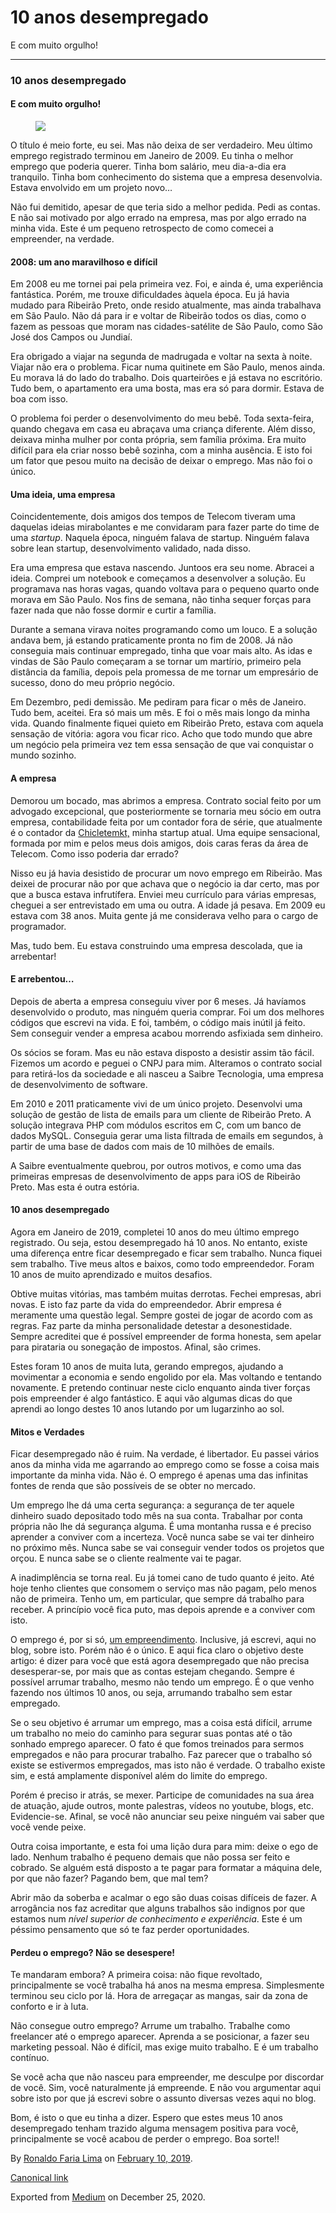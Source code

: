 10 anos desempregado
====================

E com muito orgulho!

------------------------------------------------------------------------

### 10 anos desempregado

#### E com muito orgulho!

<figure>
<img src="https://cdn-images-1.medium.com/max/800/1*8qxpIz4UyPLX1AjYiQ2FYQ.jpeg" class="graf-image" />
</figure>O título é meio forte, eu sei. Mas não deixa de ser verdadeiro.
Meu último emprego registrado terminou em Janeiro de 2009. Eu tinha o
melhor emprego que poderia querer. Tinha bom salário, meu dia-a-dia era
tranquilo. Tinha bom conhecimento do sistema que a empresa desenvolvia.
Estava envolvido em um projeto novo…

Não fui demitido, apesar de que teria sido a melhor pedida. Pedi as
contas. E não sai motivado por algo errado na empresa, mas por algo
errado na minha vida. Este é um pequeno retrospecto de como comecei a
empreender, na verdade.

#### 2008: um ano maravilhoso e difícil

Em 2008 eu me tornei pai pela primeira vez. Foi, e ainda é, uma
experiência fantástica. Porém, me trouxe dificuldades àquela época. Eu
já havia mudado para Ribeirão Preto, onde resido atualmente, mas ainda
trabalhava em São Paulo. Não dá para ir e voltar de Ribeirão todos os
dias, como o fazem as pessoas que moram nas cidades-satélite de São
Paulo, como São José dos Campos ou Jundiaí.

Era obrigado a viajar na segunda de madrugada e voltar na sexta à noite.
Viajar não era o problema. Ficar numa quitinete em São Paulo, menos
ainda. Eu morava lá do lado do trabalho. Dois quarteirões e já estava no
escritório. Tudo bem, o apartamento era uma bosta, mas era só para
dormir. Estava de boa com isso.

O problema foi perder o desenvolvimento do meu bebê. Toda sexta-feira,
quando chegava em casa eu abraçava uma criança diferente. Além disso,
deixava minha mulher por conta própria, sem família próxima. Era muito
difícil para ela criar nosso bebê sozinha, com a minha ausência. E isto
foi um fator que pesou muito na decisão de deixar o emprego. Mas não foi
o único.

#### Uma ideia, uma empresa

Coincidentemente, dois amigos dos tempos de Telecom tiveram uma daquelas
ideias mirabolantes e me convidaram para fazer parte do time de uma
*startup*. Naquela época, ninguém falava de startup. Ninguém falava
sobre lean startup, desenvolvimento validado, nada disso.

Era uma empresa que estava nascendo. Juntoos era seu nome. Abracei a
ideia. Comprei um notebook e começamos a desenvolver a solução. Eu
programava nas horas vagas, quando voltava para o pequeno quarto onde
morava em São Paulo. Nos fins de semana, não tinha sequer forças para
fazer nada que não fosse dormir e curtir a família.

Durante a semana virava noites programando como um louco. E a solução
andava bem, já estando praticamente pronta no fim de 2008. Já não
conseguia mais continuar empregado, tinha que voar mais alto. As idas e
vindas de São Paulo começaram a se tornar um martírio, primeiro pela
distância da família, depois pela promessa de me tornar um empresário de
sucesso, dono do meu próprio negócio.

Em Dezembro, pedi demissão. Me pediram para ficar o mês de Janeiro. Tudo
bem, aceitei. Era só mais um mês. E foi o mês mais longo da minha vida.
Quando finalmente fiquei quieto em Ribeirão Preto, estava com aquela
sensação de vitória: agora vou ficar rico. Acho que todo mundo que abre
um negócio pela primeira vez tem essa sensação de que vai conquistar o
mundo sozinho.

#### A empresa

Demorou um bocado, mas abrimos a empresa. Contrato social feito por um
advogado excepcional, que posteriormente se tornaria meu sócio em outra
empresa, contabilidade feita por um contador fora de série, que
atualmente é o contador da
<a href="https://chiclete.marketing" class="markup--anchor markup--p-anchor">Chicletemkt,</a>
minha startup atual. Uma equipe sensacional, formada por mim e pelos
meus dois amigos, dois caras feras da área de Telecom. Como isso poderia
dar errado?

Nisso eu já havia desistido de procurar um novo emprego em Ribeirão. Mas
deixei de procurar não por que achava que o negócio ia dar certo, mas
por que a busca estava infrutífera. Enviei meu currículo para várias
empresas, cheguei a ser entrevistado em uma ou outra. A idade já pesava.
Em 2009 eu estava com 38 anos. Muita gente já me considerava velho para
o cargo de programador.

Mas, tudo bem. Eu estava construindo uma empresa descolada, que ia
arrebentar!

#### E arrebentou…

Depois de aberta a empresa conseguiu viver por 6 meses. Já havíamos
desenvolvido o produto, mas ninguém queria comprar. Foi um dos melhores
códigos que escrevi na vida. E foi, também, o código mais inútil já
feito. Sem conseguir vender a empresa acabou morrendo asfixiada sem
dinheiro.

Os sócios se foram. Mas eu não estava disposto a desistir assim tão
fácil. Fizemos um acordo e peguei o CNPJ para mim. Alteramos o contrato
social para retirá-los da sociedade e ali nasceu a Saibre Tecnologia,
uma empresa de desenvolvimento de software.

Em 2010 e 2011 praticamente vivi de um único projeto. Desenvolvi uma
solução de gestão de lista de emails para um cliente de Ribeirão Preto.
A solução integrava PHP com módulos escritos em C, com um banco de dados
MySQL. Conseguia gerar uma lista filtrada de emails em segundos, à
partir de uma base de dados com mais de 10 milhões de emails.

A Saibre eventualmente quebrou, por outros motivos, e como uma das
primeiras empresas de desenvolvimento de apps para iOS de Ribeirão
Preto. Mas esta é outra estória.

#### 10 anos desempregado

Agora em Janeiro de 2019, completei 10 anos do meu último emprego
registrado. Ou seja, estou desempregado há 10 anos. No entanto, existe
uma diferença entre ficar desempregado e ficar sem trabalho. Nunca
fiquei sem trabalho. Tive meus altos e baixos, como todo empreendedor.
Foram 10 anos de muito aprendizado e muitos desafios.

Obtive muitas vitórias, mas também muitas derrotas. Fechei empresas,
abri novas. E isto faz parte da vida do empreendedor. Abrir empresa é
meramente uma questão legal. Sempre gostei de jogar de acordo com as
regras. Faz parte da minha personalidade detestar a desonestidade.
Sempre acreditei que é possível empreender de forma honesta, sem apelar
para pirataria ou sonegação de impostos. Afinal, são crimes.

Estes foram 10 anos de muita luta, gerando empregos, ajudando a
movimentar a economia e sendo engolido por ela. Mas voltando e tentando
novamente. E pretendo continuar neste ciclo enquanto ainda tiver forças
pois empreender é algo fantástico. E aqui vão algumas dicas do que
aprendi ao longo destes 10 anos lutando por um lugarzinho ao sol.

#### Mitos e Verdades

Ficar desempregado não é ruim. Na verdade, é libertador. Eu passei
vários anos da minha vida me agarrando ao emprego como se fosse a coisa
mais importante da minha vida. Não é. O emprego é apenas uma das
infinitas fontes de renda que são possíveis de se obter no mercado.

Um emprego lhe dá uma certa segurança: a segurança de ter aquele
dinheiro suado depositado todo mês na sua conta. Trabalhar por conta
própria não lhe dá segurança alguma. É uma montanha russa e é preciso
aprender a conviver com a incerteza. Você nunca sabe se vai ter dinheiro
no próximo mês. Nunca sabe se vai conseguir vender todos os projetos que
orçou. E nunca sabe se o cliente realmente vai te pagar.

A inadimplência se torna real. Eu já tomei cano de tudo quanto é jeito.
Até hoje tenho clientes que consomem o serviço mas não pagam, pelo menos
não de primeira. Tenho um, em particular, que sempre dá trabalho para
receber. A princípio você fica puto, mas depois aprende e a conviver com
isto.

O emprego é, por si só,
<a href="https://ronaldolima.eti.br/um-empreendimento-chamado-emprego-77b0cd546139" class="markup--anchor markup--p-anchor">um empreendimento</a>.
Inclusive, já escrevi, aqui no blog, sobre isto. Porém não é o único. E
aqui fica claro o objetivo deste artigo: é dizer para você que está
agora desempregado que não precisa desesperar-se, por mais que as contas
estejam chegando. Sempre é possível arrumar trabalho, mesmo não tendo um
emprego. É o que venho fazendo nos últimos 10 anos, ou seja, arrumando
trabalho sem estar empregado.

Se o seu objetivo é arrumar um emprego, mas a coisa está difícil, arrume
um trabalho no meio do caminho para segurar suas pontas até o tão
sonhado emprego aparecer. O fato é que fomos treinados para sermos
empregados e não para procurar trabalho. Faz parecer que o trabalho só
existe se estivermos empregados, mas isto não é verdade. O trabalho
existe sim, e está amplamente disponível além do limite do emprego.

Porém é preciso ir atrás, se mexer. Participe de comunidades na sua área
de atuação, ajude outros, monte palestras, vídeos no youtube, blogs,
etc. Evidencie-se. Afinal, se você não anunciar seu peixe ninguém vai
saber que você vende peixe.

Outra coisa importante, e esta foi uma lição dura para mim: deixe o ego
de lado. Nenhum trabalho é pequeno demais que não possa ser feito e
cobrado. Se alguém está disposto a te pagar para formatar a máquina
dele, por que não fazer? Pagando bem, que mal tem?

Abrir mão da soberba e acalmar o ego são duas coisas difíceis de fazer.
A arrogância nos faz acreditar que alguns trabalhos são indignos por que
estamos num *nível superior de conhecimento e experiência*. Este é um
péssimo pensamento que só te faz perder oportunidades.

#### Perdeu o emprego? Não se desespere!

Te mandaram embora? A primeira coisa: não fique revoltado,
principalmente se você trabalha há anos na mesma empresa. Simplesmente
terminou seu ciclo por lá. Hora de arregaçar as mangas, sair da zona de
conforto e ir à luta.

Não consegue outro emprego? Arrume um trabalho. Trabalhe como freelancer
até o emprego aparecer. Aprenda a se posicionar, a fazer seu marketing
pessoal. Não é difícil, mas exige muito trabalho. E é um trabalho
contínuo.

Se você acha que não nasceu para empreender, me desculpe por discordar
de você. Sim, você naturalmente já empreende. E não vou argumentar aqui
sobre isto por que já escrevi sobre o assunto diversas vezes aqui no
blog.

Bom, é isto o que eu tinha a dizer. Espero que estes meus 10 anos
desempregado tenham trazido alguma mensagem positiva para você,
principalmente se você acabou de perder o emprego. Boa sorte!!

By
<a href="https://medium.com/@ronaldolima" class="p-author h-card">Ronaldo Faria Lima</a>
on [February 10, 2019](https://medium.com/p/8845a1f045a6).

<a href="https://medium.com/@ronaldolima/10-anos-desempregado-8845a1f045a6" class="p-canonical">Canonical link</a>

Exported from [Medium](https://medium.com) on December 25, 2020.
